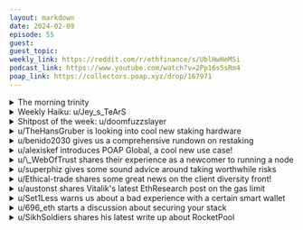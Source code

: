 ```yaml
---
layout: markdown
date: 2024-02-09
episode: 55
guest: 
guest_topic: 
weekly_link: https://reddit.com/r/ethfinance/s/UblHwHeMSi
podcast_link: https://www.youtube.com/watch?v=2Pp16s5sRm4
poap_link: https://collectors.poap.xyz/drop/167971
---
```



<details markdown=1>
<summary>The morning trinity</summary>
[View on Reddit →](https://reddit.com/r/ethfinance/comments/1amhanj/comment/kplmhkm/)

[u/hehechibby](https://reddit.com/u/hehechibby)

> Ethereum

[u/FrenktheTank](https://reddit.com/u/FrenktheTank)

> $2450.76

[u/alexiskef](https://reddit.com/u/alexiskef)

> 0.053

</details>
<details markdown=1>
<summary>Weekly Haiku: u/Jey_s_TeArS</summary>
[View on Reddit →](https://reddit.com/r/ethfinance/comments/1alov71/comment/kpjc4xp/)

*The next fork in March,*

*Continously overarch,*

*Leave the rest to parch.*

</details>
<details markdown=1>
<summary>Shitpost of the week: u/doomfuzzslayer</summary>
[View on Reddit →](https://reddit.com/r/ethfinance/comments/1agwsik/comment/kol7gzg/)

I got your points. Meet me on the corner of West 32nd and Buterin at 10 tonight. Dress like you’re leaving the bar early heading home to a WoW raid. Act casual - like you know me. Talk in a Lithuanian accent - my devs don’t like Americans. Bring your seed phrase and pass it when we shake. If you hear somebody with a Swiss accent just keep moving and don’t make eye contact. Our danger word is Cardano. You hear that word. Get the hell out of there. if this works your points will show up within 48 hours. These are loyalty points - for fun. Like maybe we’ll let you on an AMA with the devs some day. We’re NOT doing a token - hear me? Don’t even mention a token. If you do…let’s just say not all airdrops end well if you catch my drift

</details>
<details markdown=1>
<summary>u/TheHansGruber is looking into cool new staking hardware</summary>
[View on Reddit →](https://reddit.com/r/ethfinance/comments/1ag42lq/daily_general_discussion_february_1_2024/kofe3ed/)

Spent some time at the rack last night. Updating the staking machines, swapping some patch cables, etc. I've got a new (to me) managed POE+ switch I'm pretty excited about. Gonna learn how to do vlan stuff for better security, and so I can install some POE cameras. Gotta rent a trenching machine and bury some cable too...not really excited about that part.

In going down the POE rabbit hole I came across a couple of interesting POE devices...including a POE NUC...which is *awesome*. It's priced like enterprise grade hardware...because it is. But a fanless, POE NUC that has the processing power to stake, yet is power efficient enough to be able to operate over POE is the *dream*. I already have the machine I'll be using as a nodeset operator setup, but I am considering throwing my hat into operation solo staker with etherfi too. If I could just hit one of these lottery blocks people keep talking about I would consider grabbing one of these POE NUCs. 

While doing my normal monitoring I noticed that, on mainnet validators, the rewards per epoch have begun to consistently drop below 10,000 gwei...and I wonder if we will ever see 5 figure rewards epochs again. Holesky validators never saw 10xxx gwei rewards...it launched with *well* over a million validators...I think we have closer to 1.5 million validating currently. These lil guys are receiving 7xxx gwei per epoch. Will we see 1.5 million active validators on mainnet? I'm guessing that might be close to the upper limit of what people will accept as a return on their investment. Depending on what restaking does to overall APR, of course. I don't have enough info to begin to speculate on that.

The dencun upgrade went boringly (good!) on sepolia, and after updating the holesky machine the consensus client log reads "INFO Ready for Deneb". Me too, computer. Me too. Mainnet soon after.

(in the voice of the thing): IT'S BLOBBERIN' TIME

</details>
<details markdown=1>
<summary>u/benido2030 gives us a comprehensive rundown on restaking</summary>
[View on Reddit →](https://reddit.com/r/ethfinance/comments/1agwsik/daily_general_discussion_february_2_2024/kokjg1b/)

**What is restaking?** 

I will try to explain using EigenLayer as an example, following up on u/stablecoins post, but also because I have seen a lot of comments/ questions and think the concept isn't really clear. Please keep in mind that I am also writing this to structure my thoughts, but am not an expert at all, so things here might be wrong. If you spot mistakes, please correct them! 

*What is the general idea of restaking?*

Restaking means that we use capital that is staked to secure Ethereum - both staked ETH in validators but also via LSTs - and *also* use it to secure something else (and something else). 

*What kind of things can be secured by restaking?*

Basically anything. It could be an oracle. A data availability solution. An L2/ appchain. Anything that needs security.  

*Why is this needed?* 

Bootstrapping security for a new protocol is hard, especially if you want the validator set to be decentralized. Eigenlayer wants to be "a marketplace for trust". On this marketplace protocols that need trust/ security can tap into the already existing staked capital that Ethereum offers and build on that. Eigenlayer's thesis is that this is way easier than building it on your own. Their argument also builds on web2: Why have your own servers/ authentication etc. when you can just build in the cloud (e.g. AWS) or use Auth0 etc. = existing solutions that allow you to focus on your core product. 

Important: the existing solution is **not** Eigenlayer, but the security offered by stakers / holders of LSTs. 

*So how does this marketplace = Eigenlayer work?*

New protocols that want to build on Eigenlayer basically define what kind of trust/ security they need. This comes down to: Do they want only solo / home stakers to secure their network? Or are LSTs okay as well? 

At the same time they define what they are willing to offer for that service: How much are they willing to pay for securing their network? This could be in ETH, their native token etc. 

Also they of course define what the restakers have to do to secure the network. This means they provide a software/ client that the restakers have to run to secure the protocol. This is similar to what stakers run with execution and consensus clients to secure Ethereum. All these are called "AVSs". Actively validated services. Actively. Someone needs to do an action. 

Restakers start by either creating an Eigenpod or by depositing LSTs. An Eigenpod is a smart contract that a validator points to. So if a validator wants to exit the beaconchain, the ETH goes to the Eigenpod first. Similarly by depositing LSTs into Eigenlayer you deposit it into a smart contract. If the restaker wants to exit Eigenlayer there is a 7 day period before they can finally really withdraw their assets. 

This means that the assets don't leave the validator or the Eigenlayer smart contract. The secured protocol does **not** control the assets. 

After depositing restakers then opt-in if they are willing to secure the new protocol. They accept the offer made by the protocol, run the client and secure the network and are paid for this service according to the terms. 

There will also be operators that run the clients for you. So the restaker deposits, but delegates the actual management of the clients to a 3rd party. In that case you obviously *trust* someone else to do the job of securing correctly. Just like you do with LSTs or dPoS in other ecosystems. These operators of course ask for a fee to do that. 

If they behave according to the protocols rules (= they secure the protocol as intended) they are paid. If they misbehave (=they attack the protocol they are supposed to secure) they can be slashed just like someone could be slashed on the beaconchain. 

So how does the slashing work now? If they are caught, the protocol can ask Eigenlayer to slash the restaker. Eigenlayer right now has a "slashing committee" (my term, don't know if that's the real name of it). This committee basically checks if the restaker really misbehaved and if the slashing request is fair. So right now a protocol can't just slash you as a restaker, there is a (centralized!) security mechanism in place. 

If the restaker indeed attacked the network, they can't withdraw their LSTs and the LSTs are slashed. If they have a validator right now (!) no one can force them to exit the validator, so they can continue validating Ethereum. But when they want to exit, they will withdraw to the eigenpod and then the Eigenlayer protocol can slash the portion that is supposed to be slashed before the restaker can withdraw the rest. 

I don't know what happens to the assets that are being slashed. Maybe someone can add that? Are those burned? Going to the protocol that did the slashing? (That would be a strange incentive, but maybe that's the case)

*So where does the yield come from?*

First of all: There is **no** **yield** by just depositing. Only if you start securing one (or more) protocols, you will receive yield. This also means that right now there is only smart contract risk, no slashing etc. 

This yield is what these protocols offer to restakers for their service securing the new protocol. It can be paid in different tokens (or a mix). Could be new issuance. Could be from their treasury. Could be part of the fees they make with the product running on top. 

\---

But Benido, this all sounds great, I was told Eigenlayer is a huge risk, I don't get it, that is like risk free yield on top of risk free yield?

If you were around in spring of 2022, you might remember 3AC (Three Arrows Capital). They were long when the market was going down and at one point lending firms ask for more capital from 3AC. What did 3AC do? They used the same collateral over and over again. So what happened? All lending firms found out that the collateral they thought they could liquidate ("slash") was posted as collateral with other lenders as well. 3AC basically "restaked" the same collateral over and over again. No lending firm could liquidate the collateral and they all went tits up, the whole market crashed and it was a dark time... 

Of course this was off chain and Eigenlayer is onchain. With restaking we *know* how many times a certain asset is used to secure a certain protocol. But in the end something similar could happen. Deposit asset X once, attack several protocols and all protocols find out that they can't slash, because it was slashed already. 

On top we could see borrowing and lending protocols that allow LRTs (Liquid Restaking Tokens) to be deposited. So an attacker could even borrow against it to acquire more and attack cheaply... 

Using the same collateral several times is something that can be abused. Yes, it's onchain, so more transparent, but that doesn't make it bullet proof. We will witness attacks. This might lead to a cascade of liquidations and could take down so many protocols... and always remember: These assets started as stake to secure Ethereum, in a worst case scenario ETH's security might be diminished and attacks might be possible in ways we can't even imagine today. 

\---

I hope this explains restaking, but it might just be more confusing because I am missing things, the structure sucks etc., I don't know. If you have questions, post them!

</details>
<details markdown=1>
<summary>u/alexiskef introduces POAP Global, a cool new use case!</summary>
[View on Reddit →](https://reddit.com/r/ethfinance/comments/1ahp76i/daily_general_discussion_february_3_2024/kosf4nd/)

Exciting news for the POAP enthusiasts!

[Poap Global](https://www.poap.global/), a project which is not officially related to POAP but rather a community project that utilizes the POAP tools, [just had](https://x.com/poapglobal/status/1753540429956403227?s=20) their official launch!

(Before publishing this comment, I asked Patricio Worthalter, the POAP founder, regarding the projects legitimacy, and he gave me a thumbs-up: ***"Yes! We support them.*** *The founder is a valued member of the official POAP curation body. This is a side gig")*

So, I went through their website and will try to explain what they are, and what it is that they are launching!

**What is Poap Global**? It's a "*a groundbreaking extension of the proof of attendance protocol concept operated by hodl labs. Imagine being part of a worldwide irl scavenger hunt. Only in this game, the treasures are unique digital collectibles at every landmark, and the playground is planet earth"*

**How do you participate?** *"You can either “****host****” a poap at a location of your choice or travel and* ***collect*** *other people’s poaps!"*

**Hosts**  
*You can 'host' a poap at a location of your choosing. Whether it's a favorite hiking trail, a landmark, or a hidden gem in your city, you can make it a part of this global game.*

So, how can you be a "Host"?  Well, there are 3 steps:

1. Submit location. You first choose a landmark, then design a POAP and submit it..  
2. Purchase a POAP NFC dispenser from their store. This is designed to be installed in proximity to your selected landmark. Visitors will be able to tap their phone against the nfc to instantly receive your special poap for that location.  
3. Program dispenser. When you first receive your dispenser you will be given a menu to select your approved poap and program it to the nfc. 

There is also a Global Leaderboard (in the works) to "*showcase top explorers and collectors",* and a *"dynamic globe that pinpoints where all the poaps are hidden".*

**Collectors**  
As a traveler and explorer, you can embark on a journey to collect poaps from various locations hosted by others. It’s a digital treasure hunt that takes you to new and exciting places.

The idea seems to be a perfect use-case on how to further utilize the POAP protocol. I jumped right in and bought a small number of the NFC dispensers.. I plan to "install" them at my home town center and at my local sports teams' soccer grounds..

</details>
<details markdown=1>
<summary>u/\_WebOfTrust shares their experience as a newcomer to running a node</summary>
[View on Reddit →](https://reddit.com/r/ethfinance/comments/1aigxis/daily_general_discussion_february_4_2024/kowmneb/)

Folks here understand and are comfortable running an ethereum node but sharing my [learning and experience in running a non-staking node.](https://mirror.xyz/hailvitalik.eth/MLPQj8hGHbV2O1IpjdHMNnCEhW0naolv9Ns5opGhhXw) 

There is a learning curve and documentation needs some improvement, knowledge is silod within discord and in some case you are at the mercy of support from dev team. I learned a lot, definetly more comfortable sharing and talking about different clients, node and confident that I can help someone strugling with running a node. This was a test run on my Pi, waiting for proper hardware to test the script again. 

Without the support and motivation from the members of this wholesome community, I would not have considered heading in this direction. So, thank you, my dudes.

</details>
<details markdown=1>
<summary>u/superphiz gives some sound advice around taking worthwhile risks</summary>
[View on Reddit →](https://reddit.com/r/ethfinance/comments/1aigxis/daily_general_discussion_february_4_2024/koxv56l/)

Naw, this is pretty wise, even though it means you won't get an early participant advantage IF restaking is successful.

In 2009, people who took a risk on bitcoin did well.

In 2014, people who took a risk on Ether tokens did well.

In 2015, people who took a risk on The DAO we're bailed out in a one-time network fork.

In 2017, people who invested in ICOs like EOS lost lots of money on products that never materialized. 

There's really no way to say what will happen with restaking. I'm not convinced that there's a large enough market to support what's being built- maybe it will develop or maybe it'll just trend toward other solutions. All of this is a risk and it's wise to wait and see. As I've said publicly, I'm okay missing a huge win, and I'm going into all of these opportunities with a total of about 1% of my coins. I'm okay with any outcome.

I can sense that a lot of my investment-oriented friends think I'm just being negative, but I'm here for the long term success of Ethereum, not the flavor of the week. Just be who you are 😊

</details>
<details markdown=1>
<summary>u/Ethical-trade shares some great news on the client diversity front!</summary>
[View on Reddit →](https://reddit.com/r/ethfinance/comments/1aj9j2n/daily_general_discussion_february_5_2024/kp08zmw/)

[Green day on the client diversity front](https://clientdiversity.org/)!

A month ago, Geth's market share was 84%, yesterday it was 78%, today it is 73%.

And also good news, the 5% difference between yesterday and today went to Nethermind, which makes the execution layer clients list as follows:

Geth - 73%

Besu - 14%

Nethermind - 12%

Erigon - 2%

I've not been able to identify the provider(s) that kept their words but I'm hoping one of our experts will soon be able to tell.

</details>
<details markdown=1>
<summary>u/austonst shares Vitalik's latest EthResearch post on the gas limit</summary>
[View on Reddit →](https://reddit.com/r/ethfinance/comments/1aj9j2n/daily_general_discussion_february_5_2024/kp4lj3x/)

Toni and Vitalik put together an [ethresear.ch post on increasing the block gas limit](https://ethresear.ch/t/on-increasing-the-block-gas-limit/18567). This topic had moment in the spotlight a few weeks ago when Vitalik suggested we might be able to handle a block size increase and kicked off a flood of discussion. I haven't seen as much social media fuss recently, but with this post we're getting into the research of if to do it, and how to do so safely. Their strategy for increasing the gas limit? Decreasing it first! Kinda.

The trouble is that large blocks are possibly an issue today, even without an increase. There's a great figure in the post showing that reorged blocks tended to be almost two times larger (in bytes) than blocks that get finalized. Discussion about confounding factors aside, it does seem to suggest that a naive gas limit increase would hurt consensus health.

But block size comes in a distribution. The biggest blocks are a problem, but the median block size is 14.5x smaller than the maximum possible, very conservatively low. So what Toni and Vitalik are aiming to do is *decrease* the maximum block size and reduce variance so that we can safely *increase* the average block size.

With blobs coming up soon, the central idea is to increase the gas cost of calldata, the current way of getting data to the EVM. Increasing the gas cost of calldata means that blocks can hold less before they fill up, so we get a reduction in max block size. Then we could feel safe increasing the gas limit somewhat, presumably making space for more EVM execution, rather than data storage, to occur. And possibly make room for more blobs per slot.

The post has 5 different suggestions for how to do this. Personally, I like multi-dimensional EIP-1559 with a separate market for calldata, but the post argues that may be overly complex.

</details>
<details markdown=1>
<summary>u/Set1Less warns us about a bad experience with a certain smart wallet</summary>
[View on Reddit →](https://reddit.com/r/ethfinance/comments/1aj9j2n/daily_general_discussion_february_5_2024/kp23kga/)

After many years in crypto. I seem to have run into the first instance of "losing" my wallet which is an account abstraction wallet from Particle Network(Ally.build created for the Linea tasks) created through signing in with email or twitter/discord, but Im unable to recover it for whatever reason. Apparently I may have used a different email or social account but I doubt that - I have tried logging back in with all my accounts and various combos, but it only loads a brand new wallet and not the ones which had the funds in it. The particle network discord is filled with people complaining about losing access to their wallet and the only reply they are getting is "read faq"

If you are a crypto native, using an AA wallet seems rather pointless - not only does it create a dependancy on a centralized wallet provider (another example is people losing access to Argent) but also bugs and or glitches can lead to you losing your wallet


Update: Particle wallet seems to be extremely poorly designed. There are multiple channels on their discord with people complaining about being unable to access their funds. Seems signing in with the original social media/email account sometimes results in a brand new wallet being created, and not the earlier wallet that was in use and funded by users. Whats worse is that the team is not willing to accept there is an issue, but instead seem to hold their ground that everything is working as expected -  despite hundreds of users complaining about being locked out of their wallets. The fact that so many people have the same issue in accessing their wallet at the very least requires the wallet team to look at the issue more closely, instead of firing off "Read FAQ" template messages...

Its shameful that Linea are using such operators for points scheme where scores of users are unable to even access the wallet they created earlier. 

At this point I can only warn others from using any wallet related to Particle network including Ally.Build

</details>
<details markdown=1>
<summary>u/696_eth starts a discussion about securing your stack</summary>
[View on Reddit →](https://reddit.com/r/ethfinance/comments/1ak2vf5/daily_general_discussion_february_6_2024/kp9mmkd/)

Caught up on the last few dayllies and I've seen a feel people lose a lot. Can we talk about securing our bags a bit and thinking of how to avoid losing the entire stack? yes, it's an unpleasant to thing to think about but I'd rather do it and not get rekt completely.

I'll start with some of the things that I do and remember off the top of my head and feel free to chime in w others.

* Whenever the link is needed, especially important for airdrop claims or something big money related, go to the official source and even 2 to double check rather than clicking on whatever you see or someone sent you.

* If somebody or something is rushing you to make a decision quickly - quite likely it is a scam. Even if it's not a scam, you are losing out on a potential opportunity (no matter how gen wealth that opportunity is) but saving your bags. If you still have the bags then you can capitalize on future opportunities. 

* Don't download anything that's given to you in the crypto world. Sometimes people dm me with links and even trusted people and I tell them I wouldnt download any files even if I trust them cause what if they got hacked and now somebody is targeting me.

</details>
<details markdown=1>
<summary>u/SikhSoldiers shares his latest write up about RocketPool</summary>
[View on Reddit →](https://reddit.com/r/ethfinance/comments/1akw42k/daily_general_discussion_february_7_2024/kpg2ovy/)

It has been a long time since I've made a top level post here it feels like. Alas, that's what medical school does to a person. I am back to share with everyone my first major writing piece in over a year - 

Hybrid Theory: Rocket Pool's Middle Way Between Native Liquid Restaking and Pure Staking.

The Rocket Pool pDAO will soon be voting on allowing, alterning, or denying my proposed integration bounty. This essay outlines why I think it's a good idea for Rocket Pool, Eigenlayer, and Ethereum writ large. 

The broad idea is that we can enable node operators to join Eigenlayer without adding risk to rETH holders if we integrate in a way that retains senior debt for rocket pool. I dub this hybrid restaking. The essay goes through all the different ways people can restake today and outlines their flaws. 

Hybrid restaking enables permsionless node operators to be sustainably profit maxi without harming rETH. Rocket Pool node operators could experience many airdrops and yield from different AVS services. 

I am happy to answer any (sincere) questions. 

<https://mirror.xyz/jasperthefriendlyghost.eth/Xv7lLt8SVTfCaFnVie50IvvFrI4-TkQTgZcxb\_omEnA>

</details>
